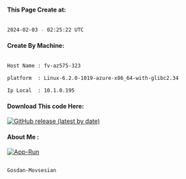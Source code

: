 
   
#### This Page Create at:

```bash

2024-02-03 - 02:25:22 UTC

```

#### Create By Machine:

```bash

Host Name : fv-az575-323

platform  : Linux-6.2.0-1019-azure-x86_64-with-glibc2.34

Ip Local  : 10.1.0.195

```
#### Download This code Here:

[![GitHub release (latest by date)](https://img.shields.io/github/v/release/Gosdan-Movsesian/Gosdan?style=for-the-badge&label=Download)](https://github.com/Gosdan-Movsesian/Gosdan/releases) 

</p> 

#### About Me :

[![App-Run](https://github.com/Gosdan-Movsesian/Gosdan/actions/workflows/App-Run.yml/badge.svg)](https://github.com/Gosdan-Movsesian/Gosdan/actions/workflows/App-Run.yml)

```bash

Gosdan-Movsesian

```

